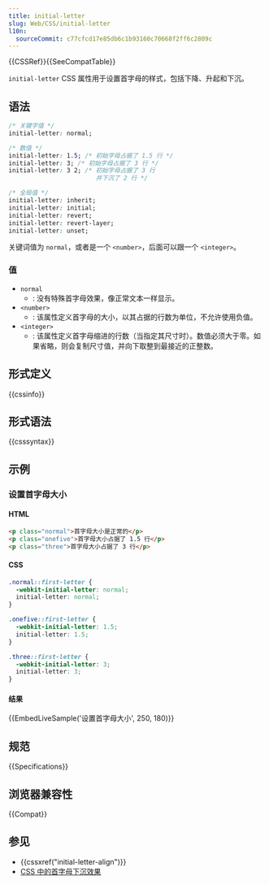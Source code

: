 ```yaml
---
title: initial-letter
slug: Web/CSS/initial-letter
l10n:
  sourceCommit: c77cfcd17e85db6c1b93160c70668f2ff6c2809c
---
```


{{CSSRef}}{{SeeCompatTable}}

`initial-letter` CSS 属性用于设置首字母的样式，包括下降、升起和下沉。

## 语法

```css
/* 关键字值 */
initial-letter: normal;

/* 数值 */
initial-letter: 1.5; /* 初始字母占据了 1.5 行 */
initial-letter: 3; /* 初始字母占据了 3 行 */
initial-letter: 3 2; /* 初始字母占据了 3 行
                        并下沉了 2 行 */

/* 全局值 */
initial-letter: inherit;
initial-letter: initial;
initial-letter: revert;
initial-letter: revert-layer;
initial-letter: unset;
```

关键词值为 `normal`，或者是一个 `<number>`，后面可以跟一个 `<integer>`。

### 值

- `normal`
  - : 没有特殊首字母效果，像正常文本一样显示。
- `<number>`
  - : 该属性定义首字母的大小，以其占据的行数为单位，不允许使用负值。
- `<integer>`
  - : 该属性定义首字母缩进的行数（当指定其尺寸时）。数值必须大于零。如果省略，则会复制尺寸值，并向下取整到最接近的正整数。

## 形式定义

{{cssinfo}}

## 形式语法

{{csssyntax}}

## 示例

### 设置首字母大小

#### HTML

```html
<p class="normal">首字母大小是正常的</p>
<p class="onefive">首字母大小占据了 1.5 行</p>
<p class="three">首字母大小占据了 3 行</p>
```

#### CSS

```css
.normal::first-letter {
  -webkit-initial-letter: normal;
  initial-letter: normal;
}

.onefive::first-letter {
  -webkit-initial-letter: 1.5;
  initial-letter: 1.5;
}

.three::first-letter {
  -webkit-initial-letter: 3;
  initial-letter: 3;
}
```

#### 结果

{{EmbedLiveSample('设置首字母大小', 250, 180)}}

## 规范

{{Specifications}}

## 浏览器兼容性

{{Compat}}

## 参见

- {{cssxref("initial-letter-align")}}
- [CSS 中的首字母下沉效果](https://www.oddbird.net/2017/01/03/initial-letter/)
